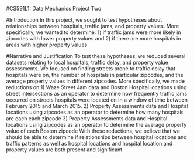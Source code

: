#CS591L1: Data Mechanics Project Two

#Introduction
In this project, we sought to test hypotheses about relationships between hospitals, traffic jams, and property values. More specifically, we wanted to determine:
	 1) if traffic jams were more likely in zipcodes with lower property values and
	 2) if there are more hospitals in areas with higher property values

#Narrative and Justification
To test these hypotheses, we reduced several datasets relating to local hospitals, traffic delay, and property value assessments. We focused on finding streets prone to traffic delay that hospitals were on, the number of hospitals in particular zipcodes, and the average property values in different zipcodes. More specifically, we made reductions on
	1) Waze Street Jam data and Boston Hospital locations using street intersections as an operator to determine how frequently traffic jams occurred on streets hospitals were located on in a window of time between February 2015 and March 2015.
	2) Property Assessments data and Hospital locations using zipcodes as an operator to determine how many hospitals are each each zipcode
	3) Property Assessments data and Hospital locations using zipcodes as an operator to determine the average property value of each Boston zipcode
With these reductions, we believe that we should be able to determine if relationships between hospital locations and traffic patterns as well as hospital locations and hospital location and property values are both present and significant.

